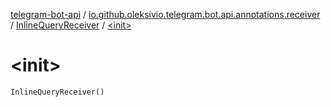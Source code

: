 [telegram-bot-api](../../index.md) / [io.github.oleksivio.telegram.bot.api.annotations.receiver](../index.md) / [InlineQueryReceiver](index.md) / [&lt;init&gt;](./-init-.md)

# &lt;init&gt;

`InlineQueryReceiver()`